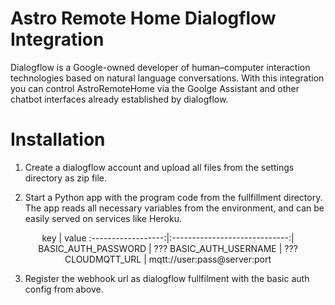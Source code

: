 # Astro Remote Home Dialogflow Integration

Dialogflow is a Google-owned developer of human–computer interaction technologies based on natural language conversations.
With this integration you can control AstroRemoteHome via the Goolge Assistant and other chatbot interfaces already established by dialogflow.

# Installation
1. Create a dialogflow account and upload all files from the settings directory as zip file.

2. Start a Python app with the program code from the fullfillment directory. The app reads all necessary variables from the environment, and can be easily served on services like Heroku.

<center>
key                 |  value
:------------------:|:-----------------------------:|
BASIC_AUTH_PASSWORD |  ???
BASIC_AUTH_USERNAME |  ???
CLOUDMQTT_URL       |  mqtt://user:pass@server:port
</center>
    
3. Register the webhook url as dialogflow fullfilment with the basic auth config from above.